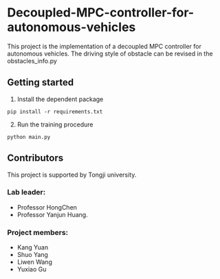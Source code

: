 # Decoupled-MPC-controller-for-autonomous-vehicles

This project is the implementation of a decoupled MPC controller for autonomous vehicles.
The driving style of obstacle can be revised in the obstacles_info.py

## Getting started
1. Install the dependent package
```shell
pip install -r requirements.txt
```

2. Run the training procedure
```
python main.py
```

## Contributors
This project is supported by Tongji university.

### Lab leader:
- Professor HongChen
- Professor Yanjun Huang. 

### Project members:
- Kang Yuan
- Shuo Yang
- Liwen Wang
- Yuxiao Gu



